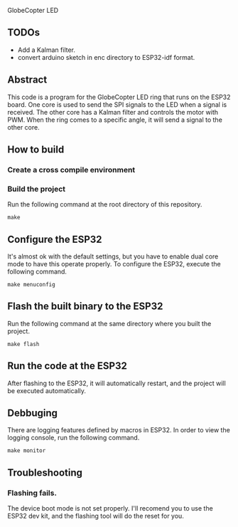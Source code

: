 
GlobeCopter LED

## TODOs
- Add a Kalman filter.
- convert arduino sketch in enc directory to ESP32-idf format. 

## Abstract
This code is a program for the GlobeCopter LED ring that runs on the ESP32 board.
One core is used to send the SPI signals to the LED when a signal is received.
The other core has a Kalman filter and controls the motor with PWM. When the ring comes to
a specific angle, it will send a signal to the other core.

## How to build

### Create a cross compile environment

### Build the project
Run the following command at the root directory of this repository.
```
make
```

## Configure the ESP32
It's almost ok with the default settings, but you have to enable dual core mode to have this
operate properly.
To configure the ESP32, execute the following command.
```
make menuconfig
```

## Flash the built binary to the ESP32
Run the following command at the same directory where you built the project.
```
make flash
```

## Run the code at the ESP32
After flashing to the ESP32, it will automatically restart, and the project will be executed automatically.

## Debbuging
There are logging features defined by macros in ESP32. In order to view the logging console, run the following command.
```
make monitor
```

## Troubleshooting
### Flashing fails.
The device boot mode is not set properly. I'll recomend you to use the ESP32 dev kit, and the flashing tool will do the reset for you.




